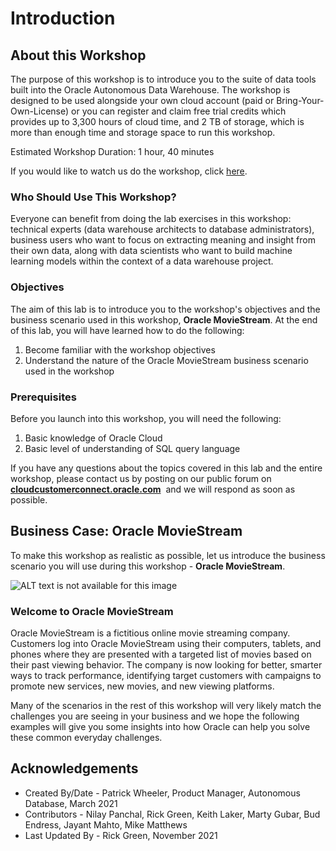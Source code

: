 ﻿
# Introduction

## About this Workshop

The purpose of this workshop is to introduce you to the suite of data tools built into the Oracle Autonomous Data Warehouse. The workshop is designed to be used alongside your own cloud account (paid or Bring-Your-Own-License) or you can register and claim free trial credits which provides up to 3,300 hours of cloud time, and 2 TB of storage, which is more than enough time and storage space to run this workshop. 

Estimated Workshop Duration: 1 hour, 40 minutes

If you would like to watch us do the workshop, click [here](https://youtu.be/nSxao-v3Scg).

### Who Should Use This Workshop?

Everyone can benefit from doing the lab exercises in this workshop: technical experts (data warehouse architects to database administrators), business users who want to focus on extracting meaning and insight from their own data, along with data scientists who want to build machine learning models within the context of a data warehouse project.

### Objectives

The aim of this lab is to introduce you to the workshop's objectives and the business scenario used in this workshop, **Oracle MovieStream**. At the end of this lab, you will have learned how to do the following:

1. Become familiar with the workshop objectives
2. Understand the nature of the Oracle MovieStream business scenario used in the workshop

### Prerequisites

Before you launch into this workshop, you will need the following:

1. Basic knowledge of Oracle Cloud
2. Basic level of understanding of SQL query language

If you have any questions about the topics covered in this lab and the entire workshop, please contact us by posting on our public forum on  **[cloudcustomerconnect.oracle.com](https://cloudcustomerconnect.oracle.com/resources/32a53f8587/)**  and we will respond as soon as possible.

## Business Case: Oracle MovieStream

To make this workshop as realistic as possible, let us introduce the business scenario you will use during this workshop - **Oracle MovieStream**.

  ![ALT text is not available for this image](images/2861210851.jpeg)

### Welcome to Oracle MovieStream

Oracle MovieStream is a fictitious online movie streaming company. Customers log into Oracle MovieStream using their computers, tablets, and phones where they are presented with a targeted list of movies based on their past viewing behavior. The company is now looking for better, smarter ways to track performance, identifying target customers with campaigns to promote new services, new movies, and new viewing platforms.

Many of the scenarios in the rest of this workshop will very likely match the challenges you are seeing in your business and we hope the following examples will give you some insights into how Oracle can help you solve these common everyday challenges.

## Acknowledgements

- Created By/Date - Patrick Wheeler, Product Manager, Autonomous Database, March 2021
- Contributors - Nilay Panchal, Rick Green, Keith Laker, Marty Gubar, Bud Endress, Jayant Mahto, Mike Matthews
- Last Updated By - Rick Green, November 2021
